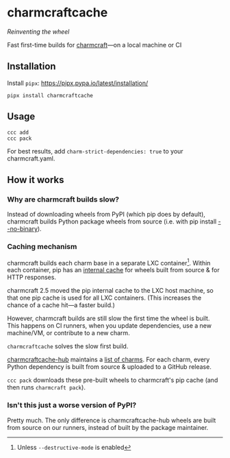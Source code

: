 # charmcraftcache
_Reinventing the wheel_

Fast first-time builds for [charmcraft](https://github.com/canonical/charmcraft)—on a local machine or CI

## Installation
Install `pipx`: https://pipx.pypa.io/latest/installation/
```
pipx install charmcraftcache
```

## Usage
```
ccc add
ccc pack
```

For best results, add `charm-strict-dependencies: true` to your charmcraft.yaml.

## How it works
### Why are charmcraft builds slow?
Instead of downloading wheels from PyPI (which pip does by default), charmcraft builds Python package wheels from source (i.e. with pip install [--no-binary](https://pip.pypa.io/en/stable/cli/pip_install/#cmdoption-no-binary)).

### Caching mechanism
charmcraft builds each charm base in a separate LXC container[^1]. Within each container, pip has an [internal cache](https://pip.pypa.io/en/stable/topics/caching/) for wheels built from source & for HTTP responses.

charmcraft 2.5 moved the pip internal cache to the LXC host machine, so that one pip cache is used for all LXC containers. (This increases the chance of a cache hit—a faster build.)

However, charmcraft builds are still slow the first time the wheel is built. This happens on CI runners, when you update dependencies, use a new machine/VM, or contribute to a new charm.

`charmcraftcache` solves the slow first build.

[charmcraftcache-hub](https://github.com/carlcsaposs-canonical/charmcraftcache-hub) maintains a [list of charms](https://github.com/carlcsaposs-canonical/charmcraftcache-hub/blob/main/charms.json). For each charm, every Python dependency is built from source & uploaded to a GitHub release.

`ccc pack` downloads these pre-built wheels to charmcraft's pip cache (and then runs `charmcraft pack`).

### Isn't this just a worse version of PyPI?
Pretty much. The only difference is charmcraftcache-hub wheels are built from source on our runners, instead of built by the package maintainer.

[^1]: Unless `--destructive-mode` is enabled